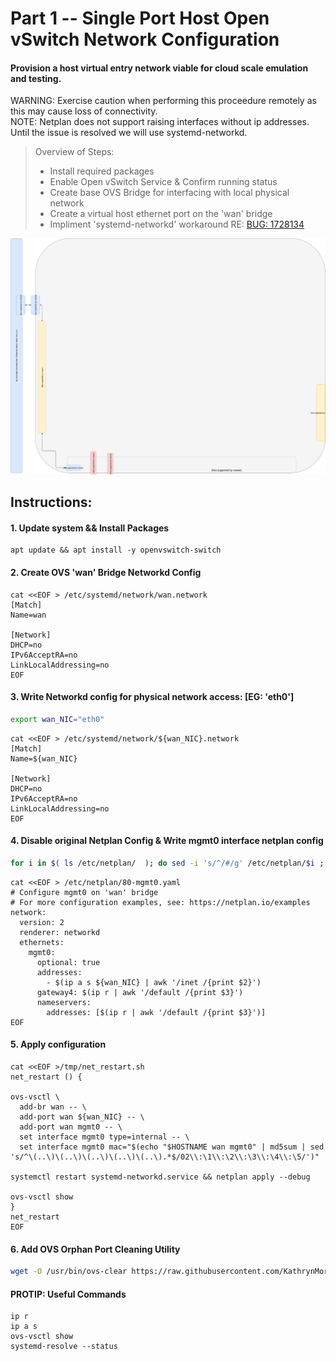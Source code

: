 # Part 1 -- Single Port Host Open vSwitch Network Configuration
#### Provision a host virtual entry network viable for cloud scale emulation and testing.
 WARNING: Exercise caution when performing this proceedure remotely as this may cause loss of connectivity.    
 NOTE:  Netplan does not support raising interfaces without ip addresses. Until the issue is resolved we will use systemd-networkd.
>
> Overview of Steps:
> - Install required packages
> - Enable Open vSwitch Service & Confirm running status
> - Create base OVS Bridge for interfacing with local physical network
> - Create a virtual host ethernet port on the 'wan' bridge
> - Impliment 'systemd-networkd' workaround RE: [BUG: 1728134]

![CCIO_Hypervisor-mini_Stack_Diagram](https://github.com/KathrynMorgan/mini-stack/blob/master/1_Single_Port_Host-Open_vSwitch_Network_Configuration/web/drawio/single-port-ovs-host.svg)

## Instructions:
#### 1. Update system && Install Packages
```
apt update && apt install -y openvswitch-switch
```

#### 2. Create OVS  'wan'  Bridge Networkd Config
````
cat <<EOF > /etc/systemd/network/wan.network                                                    
[Match]
Name=wan

[Network]
DHCP=no
IPv6AcceptRA=no
LinkLocalAddressing=no
EOF
````

#### 3. Write Networkd config for physical network access: [EG: 'eth0']
```sh
export wan_NIC="eth0"
````
````
cat <<EOF > /etc/systemd/network/${wan_NIC}.network                                                    
[Match]
Name=${wan_NIC}

[Network]
DHCP=no
IPv6AcceptRA=no
LinkLocalAddressing=no
EOF
````

#### 4. Disable original Netplan Config & Write mgmt0 interface netplan config
````sh
for i in $( ls /etc/netplan/  ); do sed -i 's/^/#/g' /etc/netplan/$i ; done
````
````
cat <<EOF > /etc/netplan/80-mgmt0.yaml
# Configure mgmt0 on 'wan' bridge
# For more configuration examples, see: https://netplan.io/examples                                                   
network:
  version: 2
  renderer: networkd
  ethernets:
    mgmt0:
      optional: true
      addresses:
        - $(ip a s ${wan_NIC} | awk '/inet /{print $2}')
      gateway4: $(ip r | awk '/default /{print $3}')
      nameservers:
        addresses: [$(ip r | awk '/default /{print $3}')]
EOF
````

#### 5. Apply configuration
````
cat <<EOF >/tmp/net_restart.sh
net_restart () {

ovs-vsctl \
  add-br wan -- \
  add-port wan ${wan_NIC} -- \
  add-port wan mgmt0 -- \
  set interface mgmt0 type=internal -- \
  set interface mgmt0 mac="$(echo "$HOSTNAME wan mgmt0" | md5sum | sed 's/^\(..\)\(..\)\(..\)\(..\)\(..\).*$/02\\:\1\\:\2\\:\3\\:\4\\:\5/')"

systemctl restart systemd-networkd.service && netplan apply --debug

ovs-vsctl show
}
net_restart
EOF
````

#### 6. Add OVS Orphan Port Cleaning Utility
````sh
wget -O /usr/bin/ovs-clear https://raw.githubusercontent.com/KathrynMorgan/mini-stack/master/1_Single_Port_Host-Open_vSwitch_Network_Configuration/aux/ovs-clear && chmod +x /usr/bin/ovs-clear
````

#### PROTIP: Useful Commands
````
ip r
ip a s
ovs-vsctl show
systemd-resolve --status
````
<!-- Markdown link & img dfn's -->
[BUG: 1728134]: https://bugs.launchpad.net/netplan/+bug/1728134
